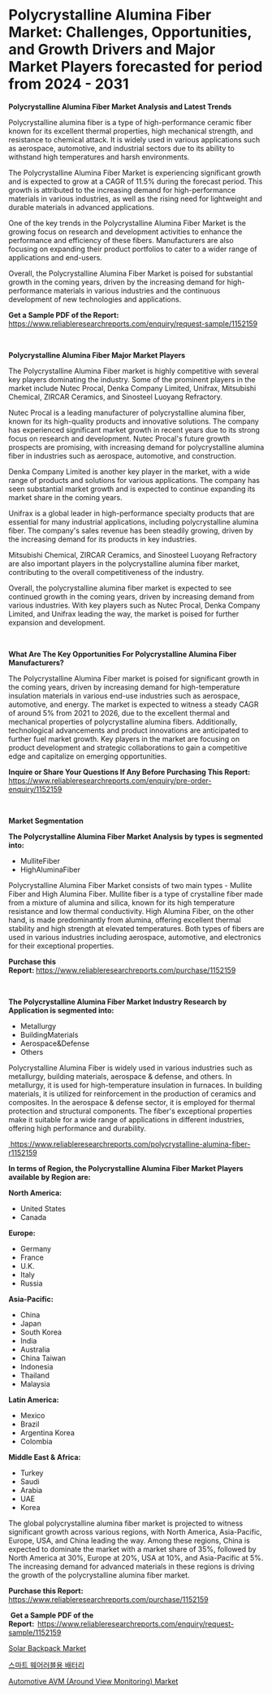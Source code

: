 <p><h1>Polycrystalline Alumina Fiber Market: Challenges, Opportunities, and Growth Drivers and Major Market Players forecasted for period from 2024 - 2031</h1></p><p><strong>Polycrystalline Alumina Fiber Market Analysis and Latest Trends</strong></p>
<p><p>Polycrystalline alumina fiber is a type of high-performance ceramic fiber known for its excellent thermal properties, high mechanical strength, and resistance to chemical attack. It is widely used in various applications such as aerospace, automotive, and industrial sectors due to its ability to withstand high temperatures and harsh environments.</p><p>The Polycrystalline Alumina Fiber Market is experiencing significant growth and is expected to grow at a CAGR of 11.5% during the forecast period. This growth is attributed to the increasing demand for high-performance materials in various industries, as well as the rising need for lightweight and durable materials in advanced applications.</p><p>One of the key trends in the Polycrystalline Alumina Fiber Market is the growing focus on research and development activities to enhance the performance and efficiency of these fibers. Manufacturers are also focusing on expanding their product portfolios to cater to a wider range of applications and end-users.</p><p>Overall, the Polycrystalline Alumina Fiber Market is poised for substantial growth in the coming years, driven by the increasing demand for high-performance materials in various industries and the continuous development of new technologies and applications.</p></p>
<p><strong>Get a Sample PDF of the Report:&nbsp;</strong> <a href="https://www.reliableresearchreports.com/enquiry/request-sample/1152159">https://www.reliableresearchreports.com/enquiry/request-sample/1152159</a></p>
<p>&nbsp;</p>
<p><strong>Polycrystalline Alumina Fiber Major Market Players</strong></p>
<p><p>The Polycrystalline Alumina Fiber market is highly competitive with several key players dominating the industry. Some of the prominent players in the market include Nutec Procal, Denka Company Limited, Unifrax, Mitsubishi Chemical, ZIRCAR Ceramics, and Sinosteel Luoyang Refractory.</p><p>Nutec Procal is a leading manufacturer of polycrystalline alumina fiber, known for its high-quality products and innovative solutions. The company has experienced significant market growth in recent years due to its strong focus on research and development. Nutec Procal's future growth prospects are promising, with increasing demand for polycrystalline alumina fiber in industries such as aerospace, automotive, and construction.</p><p>Denka Company Limited is another key player in the market, with a wide range of products and solutions for various applications. The company has seen substantial market growth and is expected to continue expanding its market share in the coming years.</p><p>Unifrax is a global leader in high-performance specialty products that are essential for many industrial applications, including polycrystalline alumina fiber. The company's sales revenue has been steadily growing, driven by the increasing demand for its products in key industries.</p><p>Mitsubishi Chemical, ZIRCAR Ceramics, and Sinosteel Luoyang Refractory are also important players in the polycrystalline alumina fiber market, contributing to the overall competitiveness of the industry.</p><p>Overall, the polycrystalline alumina fiber market is expected to see continued growth in the coming years, driven by increasing demand from various industries. With key players such as Nutec Procal, Denka Company Limited, and Unifrax leading the way, the market is poised for further expansion and development.</p></p>
<p>&nbsp;</p>
<p><strong>What Are The Key Opportunities For Polycrystalline Alumina Fiber Manufacturers?</strong></p>
<p><p>The Polycrystalline Alumina Fiber market is poised for significant growth in the coming years, driven by increasing demand for high-temperature insulation materials in various end-use industries such as aerospace, automotive, and energy. The market is expected to witness a steady CAGR of around 5% from 2021 to 2026, due to the excellent thermal and mechanical properties of polycrystalline alumina fibers. Additionally, technological advancements and product innovations are anticipated to further fuel market growth. Key players in the market are focusing on product development and strategic collaborations to gain a competitive edge and capitalize on emerging opportunities.</p></p>
<p><strong>Inquire or Share Your Questions If Any Before Purchasing This Report:</strong> <a href="https://www.reliableresearchreports.com/enquiry/pre-order-enquiry/1152159">https://www.reliableresearchreports.com/enquiry/pre-order-enquiry/1152159</a></p>
<p>&nbsp;</p>
<p><strong>Market Segmentation</strong></p>
<p><strong>The Polycrystalline Alumina Fiber Market Analysis by types is segmented into:</strong></p>
<p><ul><li>MulliteFiber</li><li>HighAluminaFiber</li></ul></p>
<p><p>Polycrystalline Alumina Fiber Market consists of two main types - Mullite Fiber and High Alumina Fiber. Mullite fiber is a type of crystalline fiber made from a mixture of alumina and silica, known for its high temperature resistance and low thermal conductivity. High Alumina Fiber, on the other hand, is made predominantly from alumina, offering excellent thermal stability and high strength at elevated temperatures. Both types of fibers are used in various industries including aerospace, automotive, and electronics for their exceptional properties.</p></p>
<p><strong>Purchase this Report:&nbsp;</strong><a href="https://www.reliableresearchreports.com/purchase/1152159">https://www.reliableresearchreports.com/purchase/1152159</a></p>
<p>&nbsp;</p>
<p><strong>The Polycrystalline Alumina Fiber Market Industry Research by Application is segmented into:</strong></p>
<p><ul><li>Metallurgy</li><li>BuildingMaterials</li><li>Aerospace&Defense</li><li>Others</li></ul></p>
<p><p>Polycrystalline Alumina Fiber is widely used in various industries such as metallurgy, building materials, aerospace & defense, and others. In metallurgy, it is used for high-temperature insulation in furnaces. In building materials, it is utilized for reinforcement in the production of ceramics and composites. In the aerospace & defense sector, it is employed for thermal protection and structural components. The fiber's exceptional properties make it suitable for a wide range of applications in different industries, offering high performance and durability.</p></p>
<p><a href="https://www.reliableresearchreports.com/polycrystalline-alumina-fiber-r1152159">&nbsp;https://www.reliableresearchreports.com/polycrystalline-alumina-fiber-r1152159</a></p>
<p><strong>In terms of Region, the Polycrystalline Alumina Fiber Market Players available by Region are:</strong></p>
<p>
    <p> <strong> North America: </strong>
        <ul>
            <li>United States</li>
            <li>Canada</li>
        </ul>
        </p> 
    <p> <strong> Europe: </strong>
        <ul>
            <li>Germany</li>
            <li>France</li>
            <li>U.K.</li>
            <li>Italy</li>
            <li>Russia</li>
        </ul>
        </p> 
    <p> <strong> Asia-Pacific: </strong>
        <ul>
            <li>China</li>
            <li>Japan</li>
            <li>South Korea</li>
            <li>India</li>
            <li>Australia</li>
            <li>China Taiwan</li>
            <li>Indonesia</li>
            <li>Thailand</li>
            <li>Malaysia</li>
        </ul>
        </p> 
    <p> <strong> Latin America: </strong>
        <ul>
            <li>Mexico</li>
            <li>Brazil</li>
            <li>Argentina Korea</li>
            <li>Colombia</li>
        </ul>
        </p> 
    <p> <strong> Middle East & Africa: </strong>
        <ul>
            <li>Turkey</li>
            <li>Saudi</li>
            <li>Arabia</li>
            <li>UAE</li>
            <li>Korea</li>
        </ul>
    </p>
    </p>
<p><p>The global polycrystalline alumina fiber market is projected to witness significant growth across various regions, with North America, Asia-Pacific, Europe, USA, and China leading the way. Among these regions, China is expected to dominate the market with a market share of 35%, followed by North America at 30%, Europe at 20%, USA at 10%, and Asia-Pacific at 5%. The increasing demand for advanced materials in these regions is driving the growth of the polycrystalline alumina fiber market.</p></p>
<p><strong>Purchase this Report: </strong><a href="https://www.reliableresearchreports.com/purchase/1152159">https://www.reliableresearchreports.com/purchase/1152159</a></p>
<p>&nbsp;<strong>Get a Sample PDF of the Report:&nbsp;&nbsp;</strong><a href="https://www.reliableresearchreports.com/enquiry/request-sample/1152159">https://www.reliableresearchreports.com/enquiry/request-sample/1152159</a></p>
<p><strong></strong></p>
<p><p><a href="https://view.publitas.com/reportprime-1/solar-backpack-market-global-market-insights-and-sales-trends-2024-to-2031/">Solar Backpack Market</a></p><p><a href="https://github.com/sarassiksa/Market-Research-Report-List-1/blob/main/1381668117260.md">스마트 웨어러블용 배터리</a></p><p><a href="https://github.com/LitzyGulgowski2023/Market-Research-Report-List-1/blob/main/automotive-avm-around-view-monitoring-market.md">Automotive AVM (Around View Monitoring) Market</a></p></p>